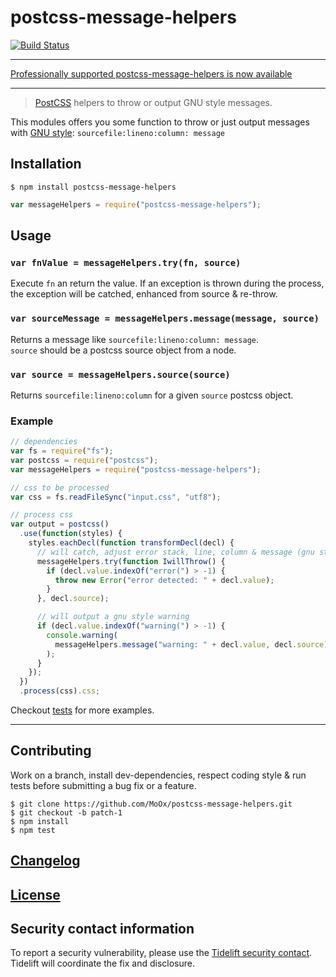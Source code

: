 # postcss-message-helpers

[![Build Status](https://github.com/MoOx/postcss-message-helpers/workflows/Build/badge.svg)](https://github.com/MoOx/postcss-message-helpers/actions)

---

[Professionally supported postcss-message-helpers is now available](https://tidelift.com/subscription/pkg/npm-postcss-message-helpers?utm_source=npm-postcss-message-helpers&utm_medium=referral&utm_campaign=readme)

---

> [PostCSS](https://github.com/postcss/postcss) helpers to throw or output GNU
> style messages.

This modules offers you some function to throw or just output messages with
[GNU style](https://www.gnu.org/prep/standards/html_node/Errors.html):
`sourcefile:lineno:column: message`

## Installation

```console
$ npm install postcss-message-helpers
```

```js
var messageHelpers = require("postcss-message-helpers");
```

## Usage

### `var fnValue = messageHelpers.try(fn, source)`

Execute `fn` an return the value. If an exception is thrown during the process,
the exception will be catched, enhanced from source & re-throw.

### `var sourceMessage = messageHelpers.message(message, source)`

Returns a message like `sourcefile:lineno:column: message`.  
`source` should be a postcss source object from a node.

### `var source = messageHelpers.source(source)`

Returns `sourcefile:lineno:column` for a given `source` postcss object.

### Example

```js
// dependencies
var fs = require("fs");
var postcss = require("postcss");
var messageHelpers = require("postcss-message-helpers");

// css to be processed
var css = fs.readFileSync("input.css", "utf8");

// process css
var output = postcss()
  .use(function(styles) {
    styles.eachDecl(function transformDecl(decl) {
      // will catch, adjust error stack, line, column & message (gnu style) then re-throw
      messageHelpers.try(function IwillThrow() {
        if (decl.value.indexOf("error(") > -1) {
          throw new Error("error detected: " + decl.value);
        }
      }, decl.source);

      // will output a gnu style warning
      if (decl.value.indexOf("warning(") > -1) {
        console.warning(
          messageHelpers.message("warning: " + decl.value, decl.source)
        );
      }
    });
  })
  .process(css).css;
```

Checkout [tests](test) for more examples.

---

## Contributing

Work on a branch, install dev-dependencies, respect coding style & run tests
before submitting a bug fix or a feature.

    $ git clone https://github.com/MoOx/postcss-message-helpers.git
    $ git checkout -b patch-1
    $ npm install
    $ npm test

## [Changelog](CHANGELOG.md)

## [License](LICENSE)

## Security contact information

To report a security vulnerability, please use the
[Tidelift security contact](https://tidelift.com/security). Tidelift will
coordinate the fix and disclosure.
